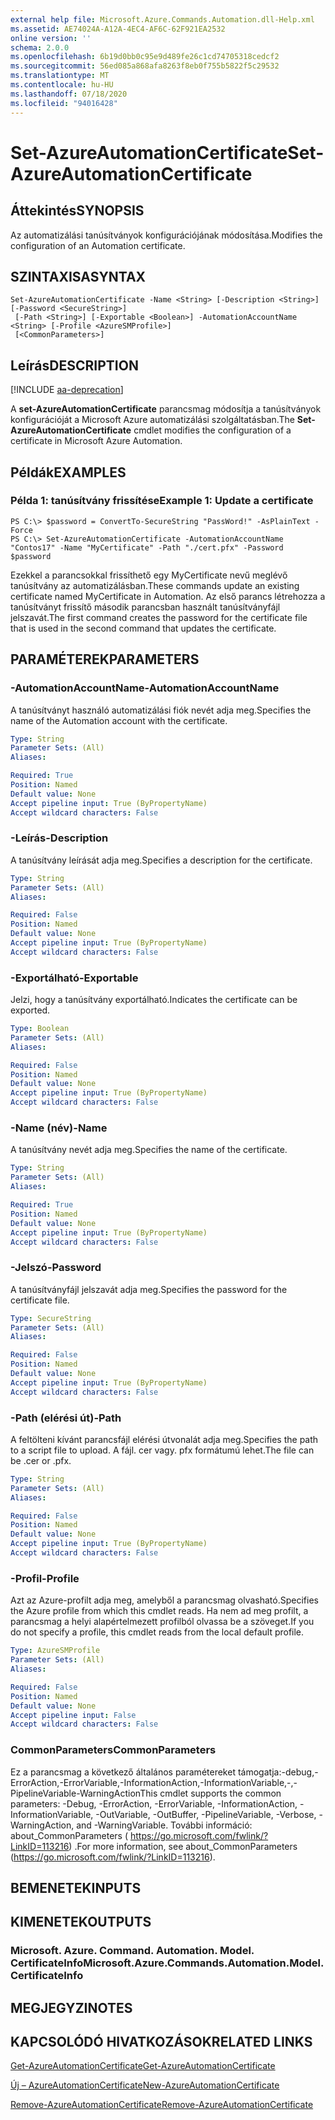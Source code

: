 ```yaml
---
external help file: Microsoft.Azure.Commands.Automation.dll-Help.xml
ms.assetid: AE74024A-A12A-4EC4-AF6C-62F921EA2532
online version: ''
schema: 2.0.0
ms.openlocfilehash: 6b19d0bb0c95e9d489fe26c1cd74705318cedcf2
ms.sourcegitcommit: 56ed085a868afa8263f8eb0f755b5822f5c29532
ms.translationtype: MT
ms.contentlocale: hu-HU
ms.lasthandoff: 07/18/2020
ms.locfileid: "94016428"
---
```

# <span data-ttu-id="d36bd-101">Set-AzureAutomationCertificate</span><span class="sxs-lookup"><span data-stu-id="d36bd-101">Set-AzureAutomationCertificate</span></span>

## <span data-ttu-id="d36bd-102">Áttekintés</span><span class="sxs-lookup"><span data-stu-id="d36bd-102">SYNOPSIS</span></span>

<span data-ttu-id="d36bd-103">Az automatizálási tanúsítványok konfigurációjának módosítása.</span><span class="sxs-lookup"><span data-stu-id="d36bd-103">Modifies the configuration of an Automation certificate.</span></span>

## <span data-ttu-id="d36bd-104">SZINTAXISA</span><span class="sxs-lookup"><span data-stu-id="d36bd-104">SYNTAX</span></span>

```
Set-AzureAutomationCertificate -Name <String> [-Description <String>] [-Password <SecureString>]
 [-Path <String>] [-Exportable <Boolean>] -AutomationAccountName <String> [-Profile <AzureSMProfile>]
 [<CommonParameters>]
```

## <span data-ttu-id="d36bd-105">Leírás</span><span class="sxs-lookup"><span data-stu-id="d36bd-105">DESCRIPTION</span></span>

[!INCLUDE [aa-deprecation](../include/aa-deprecation.md)]

<span data-ttu-id="d36bd-106">A **set-AzureAutomationCertificate** parancsmag módosítja a tanúsítványok konfigurációját a Microsoft Azure automatizálási szolgáltatásban.</span><span class="sxs-lookup"><span data-stu-id="d36bd-106">The **Set-AzureAutomationCertificate** cmdlet modifies the configuration of a certificate in Microsoft Azure Automation.</span></span>

## <span data-ttu-id="d36bd-107">Példák</span><span class="sxs-lookup"><span data-stu-id="d36bd-107">EXAMPLES</span></span>

### <span data-ttu-id="d36bd-108">Példa 1: tanúsítvány frissítése</span><span class="sxs-lookup"><span data-stu-id="d36bd-108">Example 1: Update a certificate</span></span>
```
PS C:\> $password = ConvertTo-SecureString "PassWord!" -AsPlainText -Force
PS C:\> Set-AzureAutomationCertificate -AutomationAccountName "Contos17" -Name "MyCertificate" -Path "./cert.pfx" -Password $password
```

<span data-ttu-id="d36bd-109">Ezekkel a parancsokkal frissíthető egy MyCertificate nevű meglévő tanúsítvány az automatizálásban.</span><span class="sxs-lookup"><span data-stu-id="d36bd-109">These commands update an existing certificate named MyCertificate in Automation.</span></span>
<span data-ttu-id="d36bd-110">Az első parancs létrehozza a tanúsítványt frissítő második parancsban használt tanúsítványfájl jelszavát.</span><span class="sxs-lookup"><span data-stu-id="d36bd-110">The first command creates the password for the certificate file that is used in the second command that updates the certificate.</span></span>

## <span data-ttu-id="d36bd-111">PARAMÉTEREK</span><span class="sxs-lookup"><span data-stu-id="d36bd-111">PARAMETERS</span></span>

### <span data-ttu-id="d36bd-112">-AutomationAccountName</span><span class="sxs-lookup"><span data-stu-id="d36bd-112">-AutomationAccountName</span></span>
<span data-ttu-id="d36bd-113">A tanúsítványt használó automatizálási fiók nevét adja meg.</span><span class="sxs-lookup"><span data-stu-id="d36bd-113">Specifies the name of the Automation account with the certificate.</span></span>

```yaml
Type: String
Parameter Sets: (All)
Aliases: 

Required: True
Position: Named
Default value: None
Accept pipeline input: True (ByPropertyName)
Accept wildcard characters: False
```

### <span data-ttu-id="d36bd-114">-Leírás</span><span class="sxs-lookup"><span data-stu-id="d36bd-114">-Description</span></span>
<span data-ttu-id="d36bd-115">A tanúsítvány leírását adja meg.</span><span class="sxs-lookup"><span data-stu-id="d36bd-115">Specifies a description for the certificate.</span></span>

```yaml
Type: String
Parameter Sets: (All)
Aliases: 

Required: False
Position: Named
Default value: None
Accept pipeline input: True (ByPropertyName)
Accept wildcard characters: False
```

### <span data-ttu-id="d36bd-116">-Exportálható</span><span class="sxs-lookup"><span data-stu-id="d36bd-116">-Exportable</span></span>
<span data-ttu-id="d36bd-117">Jelzi, hogy a tanúsítvány exportálható.</span><span class="sxs-lookup"><span data-stu-id="d36bd-117">Indicates the certificate can be exported.</span></span>

```yaml
Type: Boolean
Parameter Sets: (All)
Aliases: 

Required: False
Position: Named
Default value: None
Accept pipeline input: True (ByPropertyName)
Accept wildcard characters: False
```

### <span data-ttu-id="d36bd-118">-Name (név)</span><span class="sxs-lookup"><span data-stu-id="d36bd-118">-Name</span></span>
<span data-ttu-id="d36bd-119">A tanúsítvány nevét adja meg.</span><span class="sxs-lookup"><span data-stu-id="d36bd-119">Specifies the name of the certificate.</span></span>

```yaml
Type: String
Parameter Sets: (All)
Aliases: 

Required: True
Position: Named
Default value: None
Accept pipeline input: True (ByPropertyName)
Accept wildcard characters: False
```

### <span data-ttu-id="d36bd-120">-Jelszó</span><span class="sxs-lookup"><span data-stu-id="d36bd-120">-Password</span></span>
<span data-ttu-id="d36bd-121">A tanúsítványfájl jelszavát adja meg.</span><span class="sxs-lookup"><span data-stu-id="d36bd-121">Specifies the password for the certificate file.</span></span>

```yaml
Type: SecureString
Parameter Sets: (All)
Aliases: 

Required: False
Position: Named
Default value: None
Accept pipeline input: True (ByPropertyName)
Accept wildcard characters: False
```

### <span data-ttu-id="d36bd-122">-Path (elérési út)</span><span class="sxs-lookup"><span data-stu-id="d36bd-122">-Path</span></span>
<span data-ttu-id="d36bd-123">A feltölteni kívánt parancsfájl elérési útvonalát adja meg.</span><span class="sxs-lookup"><span data-stu-id="d36bd-123">Specifies the path to a script file to upload.</span></span>
<span data-ttu-id="d36bd-124">A fájl. cer vagy. pfx formátumú lehet.</span><span class="sxs-lookup"><span data-stu-id="d36bd-124">The file can be .cer or .pfx.</span></span>

```yaml
Type: String
Parameter Sets: (All)
Aliases: 

Required: False
Position: Named
Default value: None
Accept pipeline input: True (ByPropertyName)
Accept wildcard characters: False
```

### <span data-ttu-id="d36bd-125">-Profil</span><span class="sxs-lookup"><span data-stu-id="d36bd-125">-Profile</span></span>
<span data-ttu-id="d36bd-126">Azt az Azure-profilt adja meg, amelyből a parancsmag olvasható.</span><span class="sxs-lookup"><span data-stu-id="d36bd-126">Specifies the Azure profile from which this cmdlet reads.</span></span>
<span data-ttu-id="d36bd-127">Ha nem ad meg profilt, a parancsmag a helyi alapértelmezett profilból olvassa be a szöveget.</span><span class="sxs-lookup"><span data-stu-id="d36bd-127">If you do not specify a profile, this cmdlet reads from the local default profile.</span></span>

```yaml
Type: AzureSMProfile
Parameter Sets: (All)
Aliases: 

Required: False
Position: Named
Default value: None
Accept pipeline input: False
Accept wildcard characters: False
```

### <span data-ttu-id="d36bd-128">CommonParameters</span><span class="sxs-lookup"><span data-stu-id="d36bd-128">CommonParameters</span></span>
<span data-ttu-id="d36bd-129">Ez a parancsmag a következő általános paramétereket támogatja:-debug,-ErrorAction,-ErrorVariable,-InformationAction,-InformationVariable,-,-PipelineVariable-WarningAction</span><span class="sxs-lookup"><span data-stu-id="d36bd-129">This cmdlet supports the common parameters: -Debug, -ErrorAction, -ErrorVariable, -InformationAction, -InformationVariable, -OutVariable, -OutBuffer, -PipelineVariable, -Verbose, -WarningAction, and -WarningVariable.</span></span> <span data-ttu-id="d36bd-130">További információ: about_CommonParameters ( https://go.microsoft.com/fwlink/?LinkID=113216) .</span><span class="sxs-lookup"><span data-stu-id="d36bd-130">For more information, see about_CommonParameters (https://go.microsoft.com/fwlink/?LinkID=113216).</span></span>

## <span data-ttu-id="d36bd-131">BEMENETEK</span><span class="sxs-lookup"><span data-stu-id="d36bd-131">INPUTS</span></span>

## <span data-ttu-id="d36bd-132">KIMENETEK</span><span class="sxs-lookup"><span data-stu-id="d36bd-132">OUTPUTS</span></span>

### <span data-ttu-id="d36bd-133">Microsoft. Azure. Command. Automation. Model. CertificateInfo</span><span class="sxs-lookup"><span data-stu-id="d36bd-133">Microsoft.Azure.Commands.Automation.Model.CertificateInfo</span></span>

## <span data-ttu-id="d36bd-134">MEGJEGYZI</span><span class="sxs-lookup"><span data-stu-id="d36bd-134">NOTES</span></span>

## <span data-ttu-id="d36bd-135">KAPCSOLÓDÓ HIVATKOZÁSOK</span><span class="sxs-lookup"><span data-stu-id="d36bd-135">RELATED LINKS</span></span>

[<span data-ttu-id="d36bd-136">Get-AzureAutomationCertificate</span><span class="sxs-lookup"><span data-stu-id="d36bd-136">Get-AzureAutomationCertificate</span></span>](./Get-AzureAutomationCertificate.md)

[<span data-ttu-id="d36bd-137">Új – AzureAutomationCertificate</span><span class="sxs-lookup"><span data-stu-id="d36bd-137">New-AzureAutomationCertificate</span></span>](./New-AzureAutomationCertificate.md)

[<span data-ttu-id="d36bd-138">Remove-AzureAutomationCertificate</span><span class="sxs-lookup"><span data-stu-id="d36bd-138">Remove-AzureAutomationCertificate</span></span>](./Remove-AzureAutomationCertificate.md)


